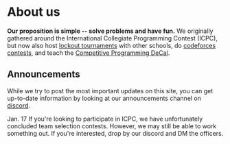 # About us

**Our proposition is simple -- solve problems and have fun.** We originally gathered around the International Collegiate Programming Contest (ICPC), but now also host [lockout tournaments](https://codeforces.com/blog/entry/72557) with other schools, do [codeforces contests](https://codeforces.com), and teach the [Competitive Programming DeCal](decal).

## Announcements

While we try to post the most important updates on this site, you can get up-to-date information by looking at our announcements channel on [discord](https://discord.gg/Ej5Dy6SC).

<div class="announcement">
<span>Jan. 17</span>
If you're looking to participate in ICPC, we have unfortunately concluded team selection contests. However, we may still be able to work something out. If you're interested, drop by our discord and DM the officers.
</div>
